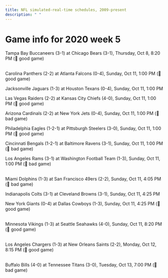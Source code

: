 ```yaml
---
title: NFL simulated-real-time schedules, 2009-present
description: " "
---
```


# Game info for 2020 week 5

Tampa Bay Buccaneers (3-1) at Chicago Bears (3-1), Thursday, Oct 8, 8:20 PM (:football: good game)

<br/>Carolina Panthers (2-2) at Atlanta Falcons (0-4), Sunday, Oct 11, 1:00 PM (:football: good game)

Jacksonville Jaguars (1-3) at Houston Texans (0-4), Sunday, Oct 11, 1:00 PM

Las Vegas Raiders (2-2) at Kansas City Chiefs (4-0), Sunday, Oct 11, 1:00 PM (:football: good game)

Arizona Cardinals (2-2) at New York Jets (0-4), Sunday, Oct 11, 1:00 PM (:red_circle: bad game)

Philadelphia Eagles (1-2-1) at Pittsburgh Steelers (3-0), Sunday, Oct 11, 1:00 PM (:football: good game)

Cincinnati Bengals (1-2-1) at Baltimore Ravens (3-1), Sunday, Oct 11, 1:00 PM (:red_circle: bad game)

Los Angeles Rams (3-1) at Washington Football Team (1-3), Sunday, Oct 11, 1:00 PM (:red_circle: bad game)

<br/>Miami Dolphins (1-3) at San Francisco 49ers (2-2), Sunday, Oct 11, 4:05 PM (:red_circle: bad game)

Indianapolis Colts (3-1) at Cleveland Browns (3-1), Sunday, Oct 11, 4:25 PM

New York Giants (0-4) at Dallas Cowboys (1-3), Sunday, Oct 11, 4:25 PM (:football: good game)

<br/>Minnesota Vikings (1-3) at Seattle Seahawks (4-0), Sunday, Oct 11, 8:20 PM (:football: good game)

<br/>Los Angeles Chargers (1-3) at New Orleans Saints (2-2), Monday, Oct 12, 8:15 PM (:football: good game)

<br/>Buffalo Bills (4-0) at Tennessee Titans (3-0), Tuesday, Oct 13, 7:00 PM (:red_circle: bad game)

